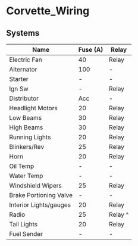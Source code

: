 # Corvette_Wiring

## Systems
| Name | Fuse (A) | Relay |
| ------|--------|----- |
| Electric Fan | 40 | Relay |
| Alternator | 100 | - |
| Starter | - | - | 
| Ign Sw | - | Relay |
| Distributor | Acc | - |
| Headlight Motors | 20 | Relay |
| Low Beams | 30 | Relay |
| High Beams | 30 | Relay |
| Running Lights | 20 | Relay |
| Blinkers/Rev | 25 | Relay |
| Horn | 20 | Relay |
| Oil Temp | - | - |
| Water Temp | - | - |
| Windshield Wipers | 25 | Relay |
| Brake Portioning Valve | - | - |
| Interior Lights/gauges | 20 | Relay |
| Radio | 25 | Relay ^ |
| Tail Lights | 20 | Relay |
| Fuel Sender | - | - |
